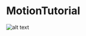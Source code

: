 # MotionTutorial


![alt text](https://raw.githubusercontent.com/MobileInnovationLab/motionsg-calculator-firdiar/blob/master/ss.jpg)
